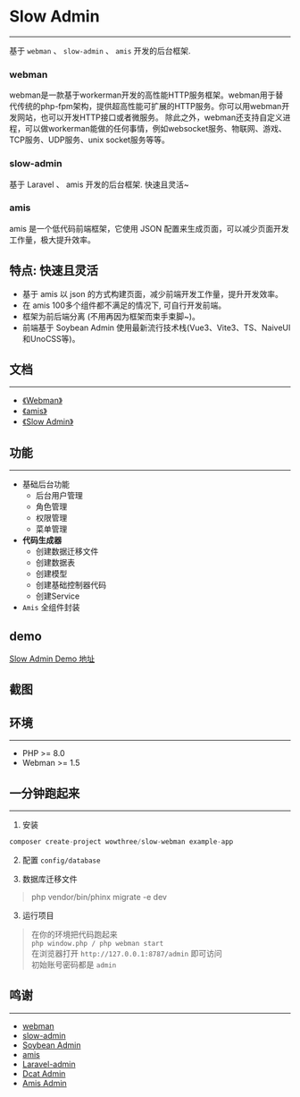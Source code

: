 # Slow Admin

***
基于 `webman` 、 `slow-admin` 、 `amis` 开发的后台框架.

### webman

webman是一款基于workerman开发的高性能HTTP服务框架。webman用于替代传统的php-fpm架构，提供超高性能可扩展的HTTP服务。你可以用webman开发网站，也可以开发HTTP接口或者微服务。
除此之外，webman还支持自定义进程，可以做workerman能做的任何事情，例如websocket服务、物联网、游戏、TCP服务、UDP服务、unix socket服务等等。

### slow-admin

基于 Laravel 、 amis 开发的后台框架. 快速且灵活~

### amis

amis 是一个低代码前端框架，它使用 JSON 配置来生成页面，可以减少页面开发工作量，极大提升效率。

## 特点: 快速且灵活

- 基于 amis 以 json 的方式构建页面，减少前端开发工作量，提升开发效率。
- 在 amis 100多个组件都不满足的情况下, 可自行开发前端。
- 框架为前后端分离 (不用再因为框架而束手束脚~)。
- 前端基于 Soybean Admin 使用最新流行技术栈(Vue3、Vite3、TS、NaiveUI和UnoCSS等)。

## 文档

***

- [《Webman》](https://www.workerman.net/doc/webman/)
- [《amis》](https://aisuda.bce.baidu.com/amis/zh-CN/docs/index)
- [《Slow Admin》](https://slowlyo.gitee.io/slow-admin-doc)

## 功能

***

- 基础后台功能
    - 后台用户管理
    - 角色管理
    - 权限管理
    - 菜单管理
- **代码生成器**
    - 创建数据迁移文件
    - 创建数据表
    - 创建模型
    - 创建基础控制器代码
    - 创建Service
- `Amis` 全组件封装

## demo
[Slow Admin Demo 地址](http://admin-demo.slowlyo.top)

## 截图

## 环境

***

- PHP >= 8.0
- Webman >= 1.5

## 一分钟跑起来

***

1. 安装

```php
composer create-project wowthree/slow-webman example-app
```

2. 配置 `config/database`

3. 数据库迁移文件

> php vendor/bin/phinx migrate -e dev

3. 运行项目

> 在你的环境把代码跑起来 <br>
> `php window.php / php webman start` <br>
> 在浏览器打开 `http://127.0.0.1:8787/admin` 即可访问 <br>
> 初始账号密码都是 `admin`

## 鸣谢

***

- [webman](https://www.workerman.net/webman)
- [slow-admin](https://slowlyo.gitee.io/slow-admin-doc)
- [Soybean Admin](https://github.com/honghuangdc/soybean-admin)
- [amis](https://github.com/baidu/amis)
- [Laravel-admin](https://www.laravel-admin.org/)
- [Dcat Admin](https://github.com/jqhph/dcat-admin)
- [Amis Admin](https://github.com/SmallRuralDog/amis-admin)
